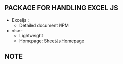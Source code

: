 ## PACKAGE FOR HANDLING EXCEL JS

- Exceljs :
  - Detailed document NPM
- xlsx :
  - Lightweight
  - Homepage: [SheetJs Homepage](https://sheetjs.com/)

## NOTE

